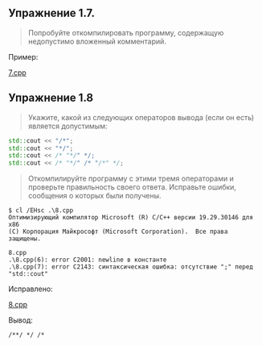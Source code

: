 ## Упражнение 1.7.

> Попробуйте откомпилировать программу, содержащую недопустимо вложенный комментарий.

Пример: 

[7.cpp](7.cpp)

## Упражнение 1.8
> Укажите, какой из следующих операторов вывода (если он есть) является допустимым:

```cpp
std::cout << "/*";
std::cout << "*/";
std::cout << /* "*/" */;
std::cout << /* "*/" /* "/*" */;
```

> Откомпилируйте программу с этими тремя операторами и проверьте правильность своего ответа. Исправьте ошибки, сообщения о которых были получены.

```console
$ cl /EHsc .\8.cpp
Оптимизирующий компилятор Microsoft (R) C/C++ версии 19.29.30146 для x86
(C) Корпорация Майкрософт (Microsoft Corporation).  Все права защищены.

8.cpp
.\8.cpp(6): error C2001: newline в константе
.\8.cpp(7): error C2143: синтаксическая ошибка: отсутствие ";" перед "std::cout"
```

Исправлено:

[8.cpp](8.cpp)

Вывод:

```cosnole
/**/ */ /*
```